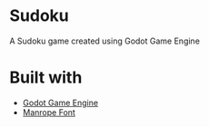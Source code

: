 # Sudoku
A Sudoku game created using Godot Game Engine

# Built with

- [Godot Game Engine](https://godotengine.org/)
- [Manrope Font](https://manropefont.com/)
